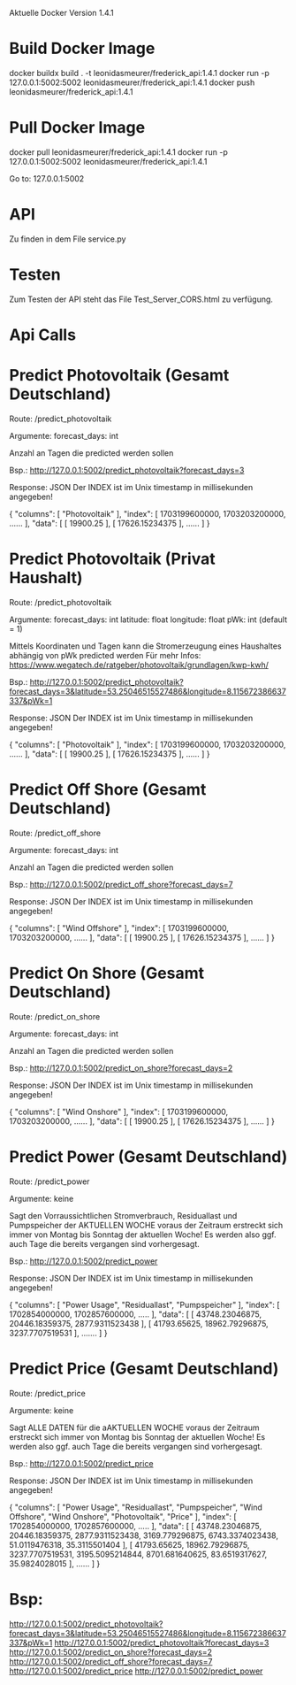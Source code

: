 Aktuelle Docker Version 1.4.1

# Build Docker Image

docker buildx build . -t leonidasmeurer/frederick_api:1.4.1
docker run -p 127.0.0.1:5002:5002 leonidasmeurer/frederick_api:1.4.1
docker push leonidasmeurer/frederick_api:1.4.1


# Pull Docker Image

docker pull leonidasmeurer/frederick_api:1.4.1
docker run -p 127.0.0.1:5002:5002 leonidasmeurer/frederick_api:1.4.1

Go to: 127.0.0.1:5002

# API
Zu finden in dem File service.py

# Testen
Zum Testen der API steht das File Test_Server_CORS.html zu verfügung.

# Api Calls
# Predict Photovoltaik (Gesamt Deutschland)
Route:
/predict_photovoltaik

Argumente:
forecast_days: int

Anzahl an Tagen die predicted werden sollen

Bsp.:
http://127.0.0.1:5002/predict_photovoltaik?forecast_days=3

Response: JSON
Der INDEX ist im Unix timestamp in millisekunden angegeben!

{
    "columns": [
        "Photovoltaik"
    ],
    "index": [
        1703199600000,
        1703203200000,
        ......
    ],
    "data": [
        [
            19900.25
        ],
        [
            17626.15234375
        ],
        ......
    ]
}


# Predict Photovoltaik (Privat Haushalt)
Route:
/predict_photovoltaik

Argumente:
forecast_days: int
latitude: float
longitude: float
pWk: int (default = 1)

Mittels Koordinaten und Tagen kann die Stromerzeugung eines Haushaltes abhängig von pWk predicted werden
Für mehr Infos: https://www.wegatech.de/ratgeber/photovoltaik/grundlagen/kwp-kwh/

Bsp.:
http://127.0.0.1:5002/predict_photovoltaik?forecast_days=3&latitude=53.25046515527486&longitude=8.115672386637337&pWk=1

Response: JSON
Der INDEX ist im Unix timestamp in millisekunden angegeben!

{
    "columns": [
        "Photovoltaik"
    ],
    "index": [
        1703199600000,
        1703203200000,
        ......
    ],
    "data": [
        [
            19900.25
        ],
        [
            17626.15234375
        ],
        ......
    ]
}


# Predict Off Shore (Gesamt Deutschland)
Route:
/predict_off_shore

Argumente:
forecast_days: int

Anzahl an Tagen die predicted werden sollen

Bsp.:
http://127.0.0.1:5002/predict_off_shore?forecast_days=7

Response: JSON
Der INDEX ist im Unix timestamp in millisekunden angegeben!

{
    "columns": [
        "Wind Offshore"
    ],
    "index": [
        1703199600000,
        1703203200000,
        ......
    ],
    "data": [
        [
            19900.25
        ],
        [
            17626.15234375
        ],
        ......
    ]
}


# Predict On Shore (Gesamt Deutschland)
Route:
/predict_on_shore

Argumente:
forecast_days: int

Anzahl an Tagen die predicted werden sollen

Bsp.:
http://127.0.0.1:5002/predict_on_shore?forecast_days=2

Response: JSON
Der INDEX ist im Unix timestamp in millisekunden angegeben!

{
    "columns": [
        "Wind Onshore"
    ],
    "index": [
        1703199600000,
        1703203200000,
        ......
    ],
    "data": [
        [
            19900.25
        ],
        [
            17626.15234375
        ],
        ......
    ]
}


# Predict Power (Gesamt Deutschland)
Route:
/predict_power

Argumente:
keine

Sagt den Vorraussichtlichen Stromverbrauch, Residuallast und Pumpspeicher der AKTUELLEN WOCHE voraus
der Zeitraum erstreckt sich immer von Montag bis Sonntag der aktuellen Woche!
Es werden also ggf. auch Tage die bereits vergangen sind vorhergesagt.

Bsp.:
http://127.0.0.1:5002/predict_power

Response: JSON
Der INDEX ist im Unix timestamp in millisekunden angegeben!

{
    "columns": [
        "Power Usage",
        "Residuallast",
        "Pumpspeicher"
    ],
    "index": [
        1702854000000,
        1702857600000,
        .....
    ],
    "data": [
        [
            43748.23046875,
            20446.18359375,
            2877.9311523438
        ],
        [
            41793.65625,
            18962.79296875,
            3237.7707519531
        ],
        .......
    ]
}


# Predict Price (Gesamt Deutschland)
Route:
/predict_price

Argumente:
keine

Sagt ALLE DATEN für die aAKTUELLEN WOCHE voraus der Zeitraum erstreckt sich immer von Montag bis Sonntag der aktuellen Woche!
Es werden also ggf. auch Tage die bereits vergangen sind vorhergesagt.

Bsp.:
http://127.0.0.1:5002/predict_price

Response: JSON
Der INDEX ist im Unix timestamp in millisekunden angegeben!

{
    "columns": [
        "Power Usage",
        "Residuallast",
        "Pumpspeicher",
        "Wind Offshore",
        "Wind Onshore",
        "Photovoltaik",
        "Price"
    ],
    "index": [
        1702854000000,
        1702857600000,
        .....
    ],
    "data": [
        [
            43748.23046875,
            20446.18359375,
            2877.9311523438,
            3169.779296875,
            6743.3374023438,
            51.0119476318,
            35.3115501404
        ],
        [
            41793.65625,
            18962.79296875,
            3237.7707519531,
            3195.5095214844,
            8701.681640625,
            83.6519317627,
            35.9824028015
        ],
        ......
    ]
}


# Bsp:
http://127.0.0.1:5002/predict_photovoltaik?forecast_days=3&latitude=53.25046515527486&longitude=8.115672386637337&pWk=1
http://127.0.0.1:5002/predict_photovoltaik?forecast_days=3
http://127.0.0.1:5002/predict_on_shore?forecast_days=2
http://127.0.0.1:5002/predict_off_shore?forecast_days=7
http://127.0.0.1:5002/predict_price
http://127.0.0.1:5002/predict_power



